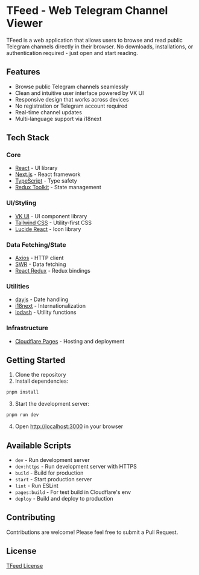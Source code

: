 # TFeed - Web Telegram Channel Viewer

TFeed is a web application that allows users to browse and read public Telegram channels directly in their browser. No downloads, installations, or authentication required - just open and start reading.

## Features

- Browse public Telegram channels seamlessly
- Clean and intuitive user interface powered by VK UI
- Responsive design that works across devices
- No registration or Telegram account required
- Real-time channel updates
- Multi-language support via i18next

## Tech Stack

### Core
- [React](https://react.dev/) - UI library
- [Next.js](https://nextjs.org/) - React framework
- [TypeScript](https://www.typescriptlang.org/) - Type safety
- [Redux Toolkit](https://redux-toolkit.js.org/) - State management

### UI/Styling
- [VK UI](https://vkcom.github.io/VKUI) - UI component library
- [Tailwind CSS](https://tailwindcss.com/) - Utility-first CSS
- [Lucide React](https://lucide.dev/) - Icon library

### Data Fetching/State
- [Axios](https://axios-http.com/) - HTTP client
- [SWR](https://swr.vercel.app/) - Data fetching
- [React Redux](https://react-redux.js.org/) - Redux bindings

### Utilities
- [dayjs](https://day.js.org/) - Date handling
- [i18next](https://www.i18next.com/) - Internationalization
- [lodash](https://lodash.com/) - Utility functions

### Infrastructure
- [Cloudflare Pages](https://pages.cloudflare.com/) - Hosting and deployment

## Getting Started

1. Clone the repository
2. Install dependencies:
```bash
pnpm install
```

3. Start the development server:
```bash
pnpm run dev
```

4. Open [http://localhost:3000](http://localhost:3000) in your browser

## Available Scripts

- `dev` - Run development server
- `dev:https` - Run development server with HTTPS
- `build` - Build for production
- `start` - Start production server
- `lint` - Run ESLint
- `pages:build` - For test build in Cloudflare's env
- `deploy` - Build and deploy to production

## Contributing

Contributions are welcome! Please feel free to submit a Pull Request.

## License

[TFeed License](LICENSE.md)
